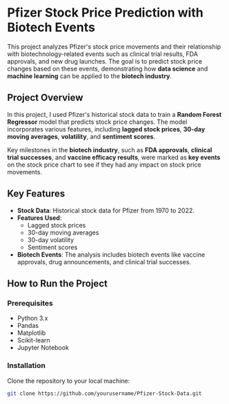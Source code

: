 # Pfizer Stock Price Prediction with Biotech Events

This project analyzes Pfizer's stock price movements and their relationship with biotechnology-related events such as clinical trial results, FDA approvals, and new drug launches. The goal is to predict stock price changes based on these events, demonstrating how **data science** and **machine learning** can be applied to the **biotech industry**.

## **Project Overview**

In this project, I used Pfizer's historical stock data to train a **Random Forest Regressor** model that predicts stock price changes. The model incorporates various features, including **lagged stock prices**, **30-day moving averages**, **volatility**, and **sentiment scores**.

Key milestones in the **biotech industry**, such as **FDA approvals**, **clinical trial successes**, and **vaccine efficacy results**, were marked as **key events** on the stock price chart to see if they had any impact on stock price movements.

## **Key Features**

- **Stock Data**: Historical stock data for Pfizer from 1970 to 2022.
- **Features Used**: 
  - Lagged stock prices
  - 30-day moving averages
  - 30-day volatility
  - Sentiment scores
- **Biotech Events**: The analysis includes biotech events like vaccine approvals, drug announcements, and clinical trial successes.

## **How to Run the Project**

### Prerequisites

- Python 3.x
- Pandas
- Matplotlib
- Scikit-learn
- Jupyter Notebook

### Installation

Clone the repository to your local machine:

```bash
git clone https://github.com/yourusername/Pfizer-Stock-Data.git
